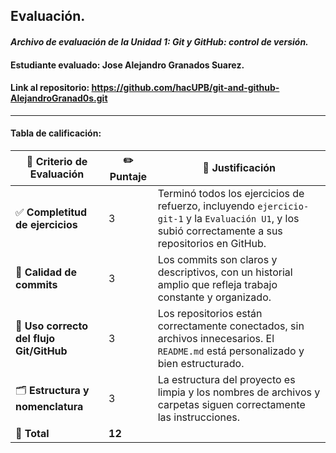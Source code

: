 ## Evaluación.

#### *Archivo de evaluación de la Unidad 1: Git y GitHub: control de versión.* 

#### **Estudiante evaluado:** Jose Alejandro Granados Suarez.
#### **Link al repositorio:** https://github.com/hacUPB/git-and-github-AlejandroGranad0s.git

---
#### Tabla de calificación: 

| 📝 **Criterio de Evaluación**                    | ✏️ **Puntaje** | 💬 **Justificación**                                                                                                                                     |
|--------------------------------------------------|----------------|----------------------------------------------------------------------------------------------------------------------------------------------------------|
| ✅ **Completitud de ejercicios**                 | 3              | Terminó todos los ejercicios de refuerzo, incluyendo `ejercicio-git-1` y la `Evaluación U1`, y los subió correctamente a sus repositorios en GitHub.    |
| 🔀 **Calidad de commits**                        | 3              | Los commits son claros y descriptivos, con un historial amplio que refleja trabajo constante y organizado.                                               |
| 🔧 **Uso correcto del flujo Git/GitHub**         | 3              | Los repositorios están correctamente conectados, sin archivos innecesarios. El `README.md` está personalizado y bien estructurado.                      |
| 🗂️ **Estructura y nomenclatura**                 | 3              | La estructura del proyecto es limpia y los nombres de archivos y carpetas siguen correctamente las instrucciones.                                        |
| 🧮 **Total**                                      | **12**         |                                                                                                                                                          |
